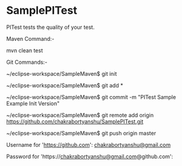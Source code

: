 # SamplePITest
PITest tests the quality of your test.



Maven Command:-

mvn clean test



Git Commands:-

~/eclipse-workspace/SampleMaven$ git init

~/eclipse-workspace/SampleMaven$ git add *

~/eclipse-workspace/SampleMaven$ git commit -m "PITest Sample Example Init Version"

~/eclipse-workspace/SampleMaven$ git remote add origin https://github.com/chakrabortyanshu/SamplePITest.git

~/eclipse-workspace/SampleMaven$ git push origin master

Username for 'https://github.com': chakrabortyanshu@gmail.com

Password for 'https://chakrabortyanshu@gmail.com@github.com': 

